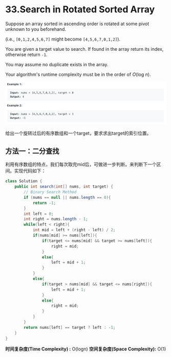 # 33.Search in Rotated Sorted Array

Suppose an array sorted in ascending order is rotated at some pivot unknown to you beforehand.

\(i.e., `[0,1,2,4,5,6,7]` might become `[4,5,6,7,0,1,2]`\).

You are given a target value to search. If found in the array return its index, otherwise return `-1`.

You may assume no duplicate exists in the array.

Your algorithm's runtime complexity must be in the order of _O_\(log _n_\).

![](.gitbook/assets/image%20%2815%29.png)

给出一个旋转过后的有序数组和一个target，要求求出target的索引位置。

## 方法一：二分查找

利用有序数组的特点，我们每次取完mid后，可做进一步判断。来判断下一个区间。实现代码如下：

```java
class Solution {
    public int search(int[] nums, int target) {
        // Binary Search Method
        if (nums == null || nums.length == 0){
            return -1;
        }
        int left = 0;
        int right = nums.length - 1;
        while(left < right){
            int mid = left + (right - left) / 2;
            if(nums[mid] >= nums[left]){
                if(target <= nums[mid] && target >= nums[left]){
                    right = mid;
                }
                else{
                    left = mid + 1;
                }
            }
            else{
                if(target > nums[mid] && target <= nums[right]){
                    left = mid + 1;
                }
                else{
                    right = mid;
                }
            }
        }
        return nums[left] == target ? left : -1;
    }
}
```

**时间复杂度\(Time Complexity\) :** O\(logn\)          **空间复杂度\(Space Complexity\):** O\(1\)

